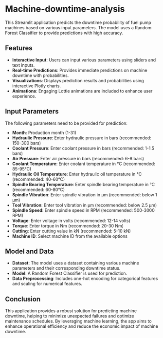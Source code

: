 # Machine-downtime-analysis

This Streamlit application predicts the downtime probability of fuel pump machines based on various input parameters. The model uses a Random Forest Classifier to provide predictions with high accuracy.

## Features
* **Interactive Input**: Users can input various parameters using sliders and text inputs.
* **Real-time Predictions**: Provides immediate predictions on machine downtime with probabilities.
* **Visualizations**: Displays prediction results and probabilities using interactive Plotly charts.
* **Animations**: Engaging Lottie animations are included to enhance user experience.

## Input Parameters
The following parameters need to be provided for prediction:

* **Month**: Production month (1-31)
* **Hydraulic Pressure**: Enter hydraulic pressure in bars (recommended: 150-300 bars)
* **Coolant Pressure**: Enter coolant pressure in bars (recommended: 1-1.5 bars)
* **Air Pressure**: Enter air pressure in bars (recommended: 6-8 bars)
* **Coolant Temperature**: Enter coolant temperature in °C (recommended: 85-95°C)
* **Hydraulic Oil Temperature**: Enter hydraulic oil temperature in °C (recommended: 40-60°C)
* **Spindle Bearing Temperature**: Enter spindle bearing temperature in °C (recommended: 60-80°C)
* **Spindle Vibration**: Enter spindle vibration in µm (recommended: below 1 µm)
* **Tool Vibration**: Enter tool vibration in µm (recommended: below 2.5 µm)
* **Spindle Speed**: Enter spindle speed in RPM (recommended: 500-3000 RPM)
* **Voltage**: Enter voltage in volts (recommended: 12-14 volts)
* **Torque**: Enter torque in Nm (recommended: 20-30 Nm)
* **Cutting**: Enter cutting value in kN (recommended: 5-10 kN)
* **Machine ID**: Select machine ID from the available options

## Model and Data
* **Dataset**: The model uses a dataset containing various machine parameters and their corresponding downtime status.
* **Model**: A Random Forest Classifier is used for prediction.
* **Data Preprocessing**: Includes one-hot encoding for categorical features and scaling for numerical features.

## Conclusion
This application provides a robust solution for predicting machine downtime, helping to minimize unexpected failures and optimize maintenance schedules. By leveraging machine learning, the app aims to enhance operational efficiency and reduce the economic impact of machine downtime.
